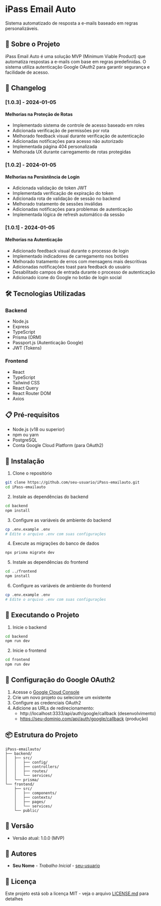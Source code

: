 # iPass Email Auto

Sistema automatizado de resposta a e-mails baseado em regras personalizáveis.

## 🚀 Sobre o Projeto

iPass Email Auto é uma solução MVP (Minimum Viable Product) que automatiza respostas a e-mails com base em regras predefinidas. O sistema utiliza autenticação Google OAuth2 para garantir segurança e facilidade de acesso.

## 📝 Changelog

### [1.0.3] - 2024-01-05
#### Melhorias na Proteção de Rotas
- Implementado sistema de controle de acesso baseado em roles
- Adicionada verificação de permissões por rota
- Melhorado feedback visual durante verificação de autenticação
- Adicionadas notificações para acesso não autorizado
- Implementada página 404 personalizada
- Melhorada UX durante carregamento de rotas protegidas

### [1.0.2] - 2024-01-05
#### Melhorias na Persistência de Login
- Adicionada validação de token JWT
- Implementada verificação de expiração do token
- Adicionada rota de validação de sessão no backend
- Melhorado tratamento de sessões inválidas
- Adicionadas notificações para problemas de autenticação
- Implementada lógica de refresh automático da sessão

### [1.0.1] - 2024-01-05
#### Melhorias na Autenticação
- Adicionado feedback visual durante o processo de login
- Implementado indicadores de carregamento nos botões
- Melhorado tratamento de erros com mensagens mais descritivas
- Adicionadas notificações toast para feedback do usuário
- Desabilitado campos de entrada durante o processo de autenticação
- Adicionado ícone do Google no botão de login social

## 🛠️ Tecnologias Utilizadas

### Backend
- Node.js
- Express
- TypeScript
- Prisma (ORM)
- Passport.js (Autenticação Google)
- JWT (Tokens)

### Frontend
- React
- TypeScript
- Tailwind CSS
- React Query
- React Router DOM
- Axios

## 📋 Pré-requisitos

- Node.js (v18 ou superior)
- npm ou yarn
- PostgreSQL
- Conta Google Cloud Platform (para OAuth2)

## 🔧 Instalação

1. Clone o repositório
```bash
git clone https://github.com/seu-usuario/iPass-emailauto.git
cd iPass-emailauto
```

2. Instale as dependências do backend
```bash
cd backend
npm install
```

3. Configure as variáveis de ambiente do backend
```bash
cp .env.example .env
# Edite o arquivo .env com suas configurações
```

4. Execute as migrações do banco de dados
```bash
npx prisma migrate dev
```

5. Instale as dependências do frontend
```bash
cd ../frontend
npm install
```

6. Configure as variáveis de ambiente do frontend
```bash
cp .env.example .env
# Edite o arquivo .env com suas configurações
```

## 🚀 Executando o Projeto

1. Inicie o backend
```bash
cd backend
npm run dev
```

2. Inicie o frontend
```bash
cd frontend
npm run dev
```

## 🔐 Configuração do Google OAuth2

1. Acesse o [Google Cloud Console](https://console.cloud.google.com)
2. Crie um novo projeto ou selecione um existente
3. Configure as credenciais OAuth2
4. Adicione as URLs de redirecionamento:
   - http://localhost:3333/api/auth/google/callback (desenvolvimento)
   - https://seu-dominio.com/api/auth/google/callback (produção)

## 📦 Estrutura do Projeto

```
iPass-emailauto/
├── backend/
│   ├── src/
│   │   ├── config/
│   │   ├── controllers/
│   │   ├── routes/
│   │   └── services/
│   └── prisma/
└── frontend/
    ├── src/
    │   ├── components/
    │   ├── contexts/
    │   ├── pages/
    │   └── services/
    └── public/
```

## 🔄 Versão

- Versão atual: 1.0.0 (MVP)

## 👥 Autores

* **Seu Nome** - *Trabalho Inicial* - [seu-usuario](https://github.com/seu-usuario)

## 📄 Licença

Este projeto está sob a licença MIT - veja o arquivo [LICENSE.md](LICENSE.md) para detalhes 